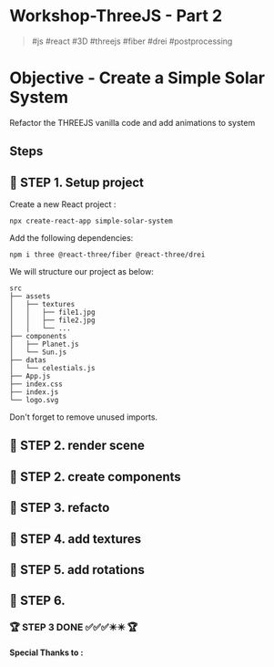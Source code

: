 # Workshop-ThreeJS - Part 2

> \#js \#react \#3D \#threejs \#fiber \#drei \#postprocessing

# Objective - Create a Simple Solar System

Refactor the THREEJS vanilla code and add animations to system

## Steps

## :file_folder: STEP 1. Setup project

Create a new React project :

```
npx create-react-app simple-solar-system
```

Add the following dependencies:

```
npm i three @react-three/fiber @react-three/drei
```

We will structure our project as below:

```
src
├── assets
│   ├── textures
│   │   ├── file1.jpg
│   │   ├── file2.jpg
│   │   └── ...
├── components
│   ├── Planet.js
│   └── Sun.js
├── datas
│   └── celestials.js
├── App.js
├── index.css
├── index.js
└── logo.svg
```

Don't forget to remove unused imports.

## :file_folder: STEP 2. render scene

## :file_folder: STEP 2. create components

## :file_folder: STEP 3. refacto

## :file_folder: STEP 4. add textures

## :file_folder: STEP 5. add rotations

## :file_folder: STEP 6.

### :trophy: STEP 3 DONE :white_check_mark::white_check_mark::white_check_mark::eight_pointed_black_star::eight_pointed_black_star: :trophy:

#### Special Thanks to :
